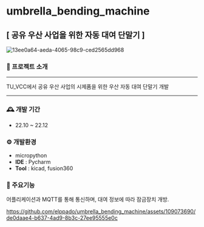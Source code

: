 # umbrella_bending_machine


## [ 공유 우산 사업을 위한 자동 대여 단말기 ]
![13ee0a64-aeda-4065-98c9-ced2565dd968](https://user-images.githubusercontent.com/109073690/215051759-be07c163-f28e-4dd4-8d8c-5ae18a5ee4b3.PNG)
### 🚙 프로젝트 소개
------
TU_VCC에서 공유 우산 사업의 시제품을 위한
우산 자동 대여 단말기 개발

------
### 🕰️ 개발 기간
* 22.10 ~ 22.12


### ⚙️ 개발환경
* micropython
* **IDE** : Pycharm
* **Tool** : kicad, fusion360

### 📌 주요기능

어플리케이션과 MQTT를 통해 통신하며, 대여 정보에 따라 잠금장치 개방.



https://github.com/elppado/umbrella_bending_machine/assets/109073690/de0daae4-b637-4ad9-8b3c-27ee95555e0c

